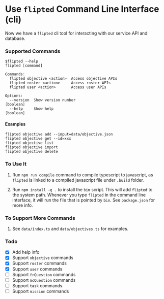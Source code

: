 # Use `flipted` Command Line Interface (cli)

Now we have a `flipted` cli tool for interacting with our service API and database.

### Supported Commands

```
$flipted --help
flipted [command]

Commands:
  flipted objective <action>  Access objective APIs
  flipted roster <action>     Access roster APIs
  flipted user <action>       Access user APIs

Options:
  --version  Show version number                                       [boolean]
  --help     Show help                                                 [boolean]
```

#### Examples

```
flipted objective add --input=data/objective.json
flipted objective get --id=xxx
flipted objective list
flipted objective import
flipted objective delete
```

### To Use It

1. Run `npm run compile` command to compile typescript to javascript, as `flipted` is linked to a compiled javascript file under `.build` folder.

2. Run `npm install -g .` to install the `bin` script. This will add `flipted` to the system path. Whenever you type `flipted` in the command line interface, it will run the file that is pointed by `bin`. See `package.json` for more info.


### To Support More Commands

1. See `data/index.ts` and `data/objectives.ts` for examples.

### Todo

+ [x] Add help info
+ [x] Support `objective` commands
+ [x] Support `roster` commands
+ [x] Support `user` commands
+ [ ] Support `frQuestion` commands
+ [ ] Support `mcQuestion` commands
+ [ ] Support `task` commands
+ [ ] Support `mission` commands
